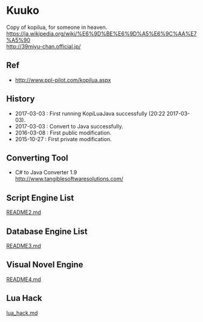 # Kuuko
Copy of kopilua, for someone in heaven.  
https://ja.wikipedia.org/wiki/%E6%9D%BE%E6%9D%A5%E6%9C%AA%E7%A5%90  
http://39miyu-chan.official.jp/  

## Ref  
* http://www.ppl-pilot.com/kopilua.aspx  

## History  
* 2017-03-03 : First running KopiLuaJava successfully (20:22 2017-03-03).  
* 2017-03-03 : Convert to Java successfully.  
* 2016-03-08 : First public modification.  
* 2015-10-27 : First private modification.  

## Converting Tool  
* C# to Java Converter 1.9  
http://www.tangiblesoftwaresolutions.com/  

## Script Engine List    
[README2.md](README2.md)  

## Database Engine List  
[README3.md](README3.md)  

## Visual Novel Engine  
[README4.md](README4.md)  

## Lua Hack     
[lua_hack.md](lua_hack.md)  
